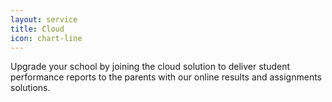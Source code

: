 ```yaml
---
layout: service
title: Cloud
icon: chart-line
---
```

Upgrade your school by joining the cloud solution to deliver student performance reports to the parents with our online results and assignments solutions.
